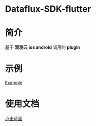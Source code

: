
# Dataflux-SDK-flutter


# 简介

基于 **观测云 ios android** 调用的 **plugin**

# 示例

[Example](https://github.com/DataFlux-cn/datakit-flutter/tree/dev/example/lib)

# 使用文档

[点击这里](https://www.yuque.com/dataflux/doc/nst0ca)